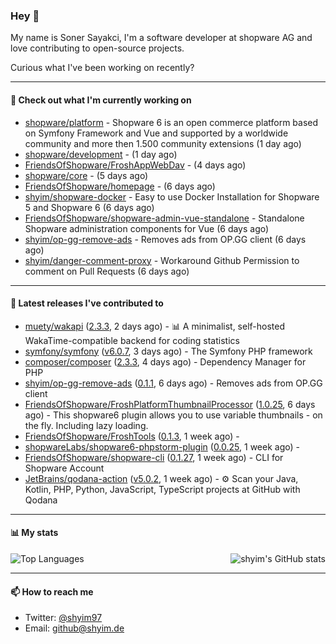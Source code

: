 ### Hey 👋

My name is Soner Sayakci, I'm a software developer at shopware AG and love contributing to open-source projects.

Curious what I've been working on recently?

---

#### 👷 Check out what I'm currently working on

- [shopware/platform](https://github.com/shopware/platform) - Shopware 6 is an open commerce platform based on Symfony Framework and Vue and supported by a worldwide community and more then 1.500 community extensions (1 day ago)
- [shopware/development](https://github.com/shopware/development) -  (1 day ago)
- [FriendsOfShopware/FroshAppWebDav](https://github.com/FriendsOfShopware/FroshAppWebDav) -  (4 days ago)
- [shopware/core](https://github.com/shopware/core) -  (5 days ago)
- [FriendsOfShopware/homepage](https://github.com/FriendsOfShopware/homepage) -  (6 days ago)
- [shyim/shopware-docker](https://github.com/shyim/shopware-docker) - Easy to use Docker Installation for Shopware 5 and Shopware 6 (6 days ago)
- [FriendsOfShopware/shopware-admin-vue-standalone](https://github.com/FriendsOfShopware/shopware-admin-vue-standalone) - Standalone Shopware administration components for Vue (6 days ago)
- [shyim/op-gg-remove-ads](https://github.com/shyim/op-gg-remove-ads) - Removes ads from OP.GG client (6 days ago)
- [shyim/danger-comment-proxy](https://github.com/shyim/danger-comment-proxy) - Workaround Github Permission to comment on Pull Requests (6 days ago)

---

#### 🔭 Latest releases I've contributed to

- [muety/wakapi](https://github.com/muety/wakapi) ([2.3.3](https://github.com/muety/wakapi/releases/tag/2.3.3), 2 days ago) - 📊 A minimalist, self-hosted WakaTime-compatible backend for coding statistics
- [symfony/symfony](https://github.com/symfony/symfony) ([v6.0.7](https://github.com/symfony/symfony/releases/tag/v6.0.7), 3 days ago) - The Symfony PHP framework
- [composer/composer](https://github.com/composer/composer) ([2.3.3](https://github.com/composer/composer/releases/tag/2.3.3), 4 days ago) - Dependency Manager for PHP
- [shyim/op-gg-remove-ads](https://github.com/shyim/op-gg-remove-ads) ([0.1.1](https://github.com/shyim/op-gg-remove-ads/releases/tag/0.1.1), 6 days ago) - Removes ads from OP.GG client
- [FriendsOfShopware/FroshPlatformThumbnailProcessor](https://github.com/FriendsOfShopware/FroshPlatformThumbnailProcessor) ([1.0.25](https://github.com/FriendsOfShopware/FroshPlatformThumbnailProcessor/releases/tag/1.0.25), 6 days ago) - This shopware6 plugin allows you to use variable thumbnails - on the fly. Including lazy loading.
- [FriendsOfShopware/FroshTools](https://github.com/FriendsOfShopware/FroshTools) ([0.1.3](https://github.com/FriendsOfShopware/FroshTools/releases/tag/0.1.3), 1 week ago) - 
- [shopwareLabs/shopware6-phpstorm-plugin](https://github.com/shopwareLabs/shopware6-phpstorm-plugin) ([0.0.25](https://github.com/shopwareLabs/shopware6-phpstorm-plugin/releases/tag/0.0.25), 1 week ago) - 
- [FriendsOfShopware/shopware-cli](https://github.com/FriendsOfShopware/shopware-cli) ([0.1.27](https://github.com/FriendsOfShopware/shopware-cli/releases/tag/0.1.27), 1 week ago) - CLI for Shopware Account
- [JetBrains/qodana-action](https://github.com/JetBrains/qodana-action) ([v5.0.2](https://github.com/JetBrains/qodana-action/releases/tag/v5.0.2), 1 week ago) - ⚙️ Scan your Java, Kotlin, PHP, Python, JavaScript, TypeScript projects at GitHub with Qodana

---

#### 📊 My stats

<img align="right" alt="shyim's GitHub stats" src="https://github-readme-stats.vercel.app/api?username=shyim&count_private=1&show_icons=true&" />

![Top Languages](https://github-readme-stats.vercel.app/api/top-langs/?username=shyim)

---

#### 📫 How to reach me

- Twitter: [@shyim97](https://twitter.com/shyim97)
- Email: [github@shyim.de](mailto://github@shyim.de)
